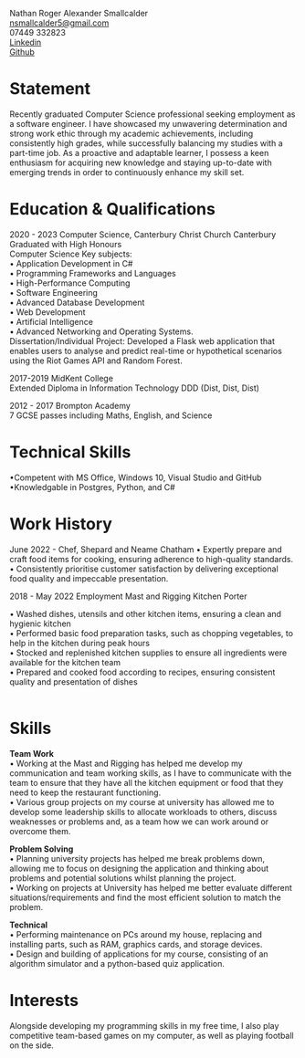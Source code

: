 Nathan Roger Alexander Smallcalder <br>
nsmallcalder5@gmail.com <br>
07449 332823 <br>
[Linkedin](https://www.linkedin.com/in/nathan-smallcalder-b83673209/)<br>
[Github](https://github.com/NathanSmallcalder)



# Statement
Recently graduated Computer Science professional seeking employment as a software engineer. I have showcased 
my unwavering determination and strong work ethic through my academic achievements, including consistently 
high grades, while successfully balancing my studies with a part-time job. As a proactive and adaptable learner, I 
possess a keen enthusiasm for acquiring new knowledge and staying up-to-date with emerging trends in order to 
continuously enhance my skill set.


# Education & Qualifications
2020 - 2023 Computer Science, Canterbury Christ Church Canterbury<br>
Graduated with High Honours<br>
Computer Science Key subjects:<br>
• Application Development in C#<br>
• Programming Frameworks and Languages<br>
• High-Performance Computing<br>
• Software Engineering<br>
• Advanced Database Development<br>
• Web Development<br>
• Artificial Intelligence<br>
• Advanced Networking and Operating Systems.<br>
Dissertation/Individual Project: Developed a Flask web application that enables users to analyse and predict 
real-time or hypothetical scenarios using the Riot Games API and Random Forest.<br>

2017-2019	MidKent College <br>
Extended Diploma in Information Technology DDD (Dist, Dist, Dist)

2012 - 2017	Brompton Academy <br>
7 GCSE passes including Maths, English, and Science

# Technical Skills 

•Competent with MS Office, Windows 10, Visual Studio and GitHub <br>
•Knowledgable in Postgres, Python, and C# 

# Work History

June 2022 - Chef, Shepard and Neame Chatham
• Expertly prepare and craft food items for cooking, ensuring adherence to high-quality standards.<br>
• Consistently prioritise customer satisfaction by delivering exceptional food quality and impeccable 
presentation.<br>

2018 - May 2022   Employment 		Mast and Rigging 			Kitchen Porter

• Washed dishes, utensils and other kitchen items, ensuring a clean and hygienic kitchen<br>
• Performed basic food preparation tasks, such as chopping vegetables, to help in the kitchen during peak 
hours<br>
• Stocked and replenished kitchen supplies to ensure all ingredients were available for the kitchen team<br>
• Prepared and cooked food according to recipes, ensuring consistent quality and presentation of dishes
<br>
<br>


# Skills
<b>Team Work</b>	 <br> 
•	Working at the Mast and Rigging has helped me develop my communication and team working skills, as I have to communicate with the team to ensure that they have all the kitchen equipment or food that they need to keep the restaurant functioning.<br>
•	Various group projects on my course at university has allowed me to develop some leadership skills to allocate workloads to others, discuss weaknesses or                        problems and, as a team how we can work around or overcome them.<br>

<b>Problem Solving</b> <br>
•	Planning university projects has helped me break problems down, allowing me to focus on designing the application and thinking about problems and potential solutions whilst planning the project.<br>
•	Working on projects at University has helped me better evaluate different situations/requirements and find the most efficient solution to match the problem.<br>

<b>Technical</b> <br>
•	Performing maintenance on PCs around my house, replacing and installing parts, such as RAM, graphics cards, and storage devices.<br>
•	Design and building of applications for my course, consisting of an algorithm simulator and a python-based quiz application.<br>


# Interests

Alongside developing my programming skills in my free time, I also play competitive team-based games on my computer, as well as playing football on the side.

